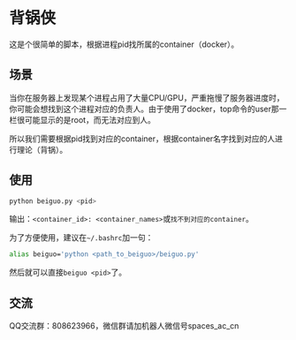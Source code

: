 # 背锅侠

这是个很简单的脚本，根据进程pid找所属的container（docker）。

## 场景

当你在服务器上发现某个进程占用了大量CPU/GPU，严重拖慢了服务器进度时，你可能会想找到这个进程对应的负责人。由于使用了docker，top命令的user那一栏很可能显示的是root，而无法对应到人。

所以我们需要根据pid找到对应的container，根据container名字找到对应的人进行理论（背锅）。

## 使用

```python
python beiguo.py <pid>
```

输出：`<container_id>: <container_names>`或`找不到对应的container`。

为了方便使用，建议在`~/.bashrc`加一句：
```bash
alias beiguo='python <path_to_beiguo>/beiguo.py'
```
然后就可以直接`beiguo <pid>`了。

## 交流

QQ交流群：808623966，微信群请加机器人微信号spaces_ac_cn
